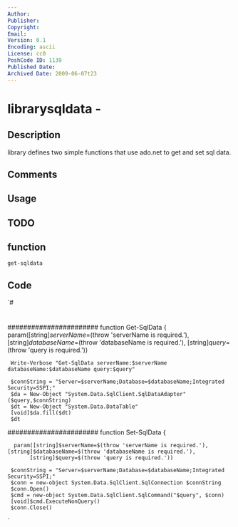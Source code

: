 ```yaml
---
Author: 
Publisher: 
Copyright: 
Email: 
Version: 0.1
Encoding: ascii
License: cc0
PoshCode ID: 1139
Published Date: 
Archived Date: 2009-06-07t23
---
```


# librarysqldata - 

## Description

library defines two simple functions that use ado.net to get and set sql data.

## Comments



## Usage



## TODO



## function

`get-sqldata`

## Code

`#
 #
 #######################
 function Get-SqlData
 {
     param([string]$serverName=$(throw 'serverName is required.'), [string]$databaseName=$(throw 'databaseName is required.'),
           [string]$query=$(throw 'query is required.'))
 
     Write-Verbose "Get-SqlData serverName:$serverName databaseName:$databaseName query:$query"
 
     $connString = "Server=$serverName;Database=$databaseName;Integrated Security=SSPI;"
     $da = New-Object "System.Data.SqlClient.SqlDataAdapter" ($query,$connString)
     $dt = New-Object "System.Data.DataTable"
     [void]$da.fill($dt)
     $dt
 
 
 #######################
 function Set-SqlData
 {
 
      param([string]$serverName=$(throw 'serverName is required.'), [string]$databaseName=$(throw 'databaseName is required.'),
           [string]$query=$(throw 'query is required.'))
 
     $connString = "Server=$serverName;Database=$databaseName;Integrated Security=SSPI;"
     $conn = new-object System.Data.SqlClient.SqlConnection $connString
     $conn.Open()
     $cmd = new-object System.Data.SqlClient.SqlCommand("$query", $conn)
     [void]$cmd.ExecuteNonQuery()
     $conn.Close()
 
`

